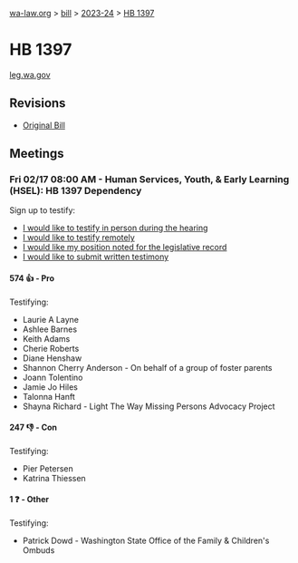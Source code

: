 [wa-law.org](/) > [bill](/bill/) > [2023-24](/bill/2023-24/) > [HB 1397](/bill/2023-24/hb/1397/)

# HB 1397
[leg.wa.gov](https://app.leg.wa.gov/billsummary?BillNumber=1397&Year=2023&Initiative=false)

## Revisions
* [Original Bill](1/)

## Meetings
### Fri 02/17 08:00 AM - Human Services, Youth, & Early Learning (HSEL): HB 1397 Dependency
Sign up to testify:
* [I would like to testify in person during the hearing](https://app.leg.wa.gov/csi/Testifier/Add?chamber=House&mId=30797&aId=151683&caId=21423&tId=1)
* [I would like to testify remotely](https://app.leg.wa.gov/csi/Testifier/Add?chamber=House&mId=30797&aId=151683&caId=21423&tId=2)
* [I would like my position noted for the legislative record](https://app.leg.wa.gov/csi/Testifier/Add?chamber=House&mId=30797&aId=151683&caId=21423&tId=3)
* [I would like to submit written testimony](https://app.leg.wa.gov/csi/Testifier/Add?chamber=House&mId=30797&aId=151683&caId=21423&tId=4)

#### 574 👍 - Pro
Testifying:
* Laurie A Layne
* Ashlee Barnes
* Keith Adams
* Cherie Roberts
* Diane Henshaw
* Shannon Cherry Anderson - On behalf of a group of foster parents
* Joann Tolentino
* Jamie Jo Hiles
* Talonna Hanft
* Shayna Richard - Light The Way Missing Persons Advocacy Project

#### 247 👎 - Con
Testifying:
* Pier Petersen
* Katrina Thiessen

#### 1 ❓ - Other
Testifying:
* Patrick Dowd - Washington State Office of the Family & Children's Ombuds
